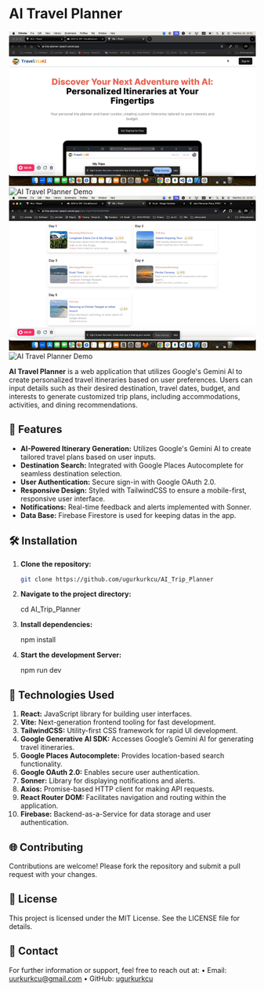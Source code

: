 # AI Travel Planner

![AI Travel Planner Demo](public/gif/ai-travel-planner-1.gif)  
![AI Travel Planner Demo](public/gif/ai-travel-planner-2.gif)  
![AI Travel Planner Demo](public/gif/ai-travel-planner-3.gif)  
![AI Travel Planner Demo](public/gif/ai-travel-planner-4.gif)

**AI Travel Planner** is a web application that utilizes Google's Gemini AI to create personalized travel itineraries based on user preferences. Users can input details such as their desired destination, travel dates, budget, and interests to generate customized trip plans, including accommodations, activities, and dining recommendations.

## 🚀 Features

- **AI-Powered Itinerary Generation:** Utilizes Google's Gemini AI to create tailored travel plans based on user inputs.
- **Destination Search:** Integrated with Google Places Autocomplete for seamless destination selection.
- **User Authentication:** Secure sign-in with Google OAuth 2.0.
- **Responsive Design:** Styled with TailwindCSS to ensure a mobile-first, responsive user interface.
- **Notifications:** Real-time feedback and alerts implemented with Sonner.
- **Data Base:** Firebase Firestore is used for keeping datas in the app.

## 🛠️ Installation

1. **Clone the repository:**

   ```bash
   git clone https://github.com/ugurkurkcu/AI_Trip_Planner

2.	**Navigate to the project directory:**

    cd AI_Trip_Planner

3.	**Install dependencies:**

    npm install

4.	**Start the development Server:**

    npm run dev

## 🧰 Technologies Used

1.	**React:**
JavaScript library for building user interfaces.
2.	**Vite:**
Next-generation frontend tooling for fast development.
3.	**TailwindCSS:**
Utility-first CSS framework for rapid UI development.
4.	**Google Generative AI SDK:**
Accesses Google’s Gemini AI for generating travel itineraries.
5.	**Google Places Autocomplete:**
Provides location-based search functionality.
6.	**Google OAuth 2.0:**
Enables secure user authentication.
7.	**Sonner:**
Library for displaying notifications and alerts.
8.	**Axios:**
Promise-based HTTP client for making API requests.
9.	**React Router DOM:**
Facilitates navigation and routing within the application.
10.	**Firebase:**
Backend-as-a-Service for data storage and user authentication.

## 🌐 Contributing

Contributions are welcome! Please fork the repository and submit a pull request with your changes.


## 📄 License

This project is licensed under the MIT License. See the LICENSE file for details.

## 📧 Contact

For further information or support, feel free to reach out at:
	•	Email: uurkurkcu@gmail.com
	•	GitHub: [ugurkurkcu](https://github.com/ugurkurkcu)